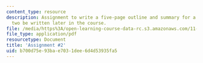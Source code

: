 ```yaml
---
content_type: resource
description: Assignment to write a five-page outline and summary for a research paper
  two be written later in the course.
file: /media/https%3A/open-learning-course-data-rc.s3.amazonaws.com/11-941-learning-by-comparison-first-world-third-world-cities-fall-2008/b700d75e93bae7031dee6d4d53935fa5_MIT11_941f08_assn02.pdf
file_type: application/pdf
resourcetype: Document
title: 'Assignment #2'
uid: b700d75e-93ba-e703-1dee-6d4d53935fa5
---
```

